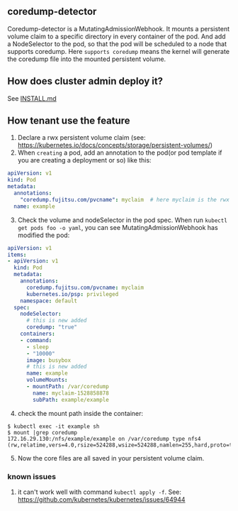 ## coredump-detector

Coredump-detector is a MutatingAdmissionWebhook. It mounts a persistent volume claim to a specific directory in every container of the pod. And add a NodeSelector to the pod, so that the pod will be scheduled to a node that supports coredump. Here `supports coredump` means the kernel will generate the coredump file into the mounted persistent volume.


## How does cluster admin deploy it?

See [INSTALL.md](INSTALL.md)

## How tenant use the feature

1. Declare a rwx persistent volume claim (see: https://kubernetes.io/docs/concepts/storage/persistent-volumes/)
2. When `creating` a pod, add an annotation to the pod(or pod template if you are creating a deployment or so) like this:
```yaml
apiVersion: v1
kind: Pod
metadata:
  annotations:
    "coredump.fujitsu.com/pvcname": myclaim  # here myclaim is the rwx persistent volume claim created in step one
  name: example
```
3. Check the volume and nodeSelector in the pod spec. When run `kubectl get pods foo -o yaml`, you can see MutatingAdmissionWebhook has modified the pod:
```yaml
apiVersion: v1
items:
- apiVersion: v1
  kind: Pod
  metadata:
    annotations:
      coredump.fujitsu.com/pvcname: myclaim
      kubernetes.io/psp: privileged
    namespace: default
  spec:
    nodeSelector:
      # this is new added
      coredump: "true"
    containers:
    - command:
      - sleep
      - "10000"
      image: busybox
      # this is new added
      name: example
      volumeMounts:
      - mountPath: /var/coredump
        name: myclaim-1528858878
        subPath: example/example
```

4. check the mount path inside the container:
```shell
$ kubectl exec -it example sh
$ mount |grep coredump
172.16.29.130:/nfs/example/example on /var/coredump type nfs4 (rw,relatime,vers=4.0,rsize=524288,wsize=524288,namlen=255,hard,proto=tcp,port=0,timeo=600,retrans=2,sec=sys,clientaddr=172.16.29.129,local_lock=none,addr=172.16.29.130)
```

5. Now the core files are all saved in your persistent volume claim.

### known issues
1. it can't work well with command `kubectl apply -f`. See: https://github.com/kubernetes/kubernetes/issues/64944

